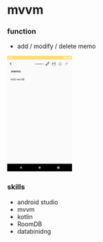 # mvvm

### function
- add / modify / delete memo
<img style="width:30%" src="images/image1.png"/>

### skills

- android studio
- mvvm
- kotlin
- RoomDB
- databinidng
